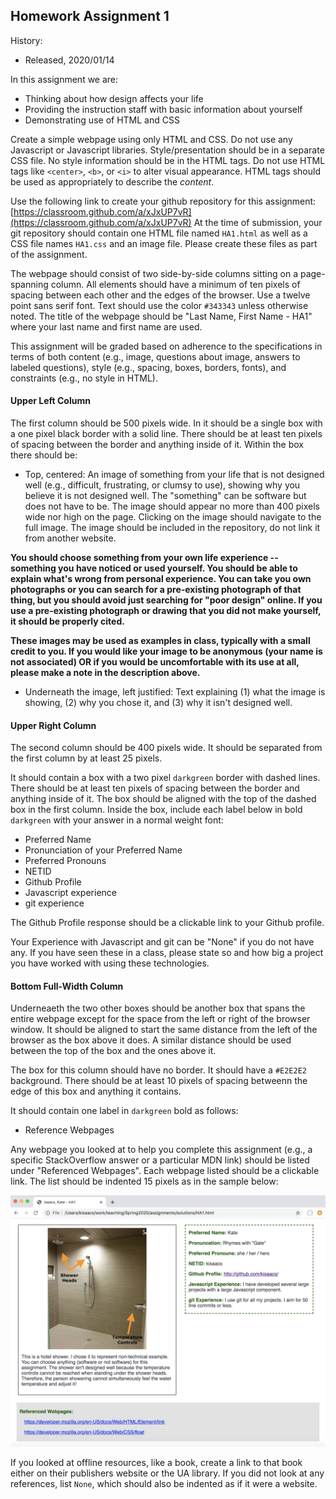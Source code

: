 ## Homework Assignment 1

History:

- Released, 2020/01/14

In this assignment we are:

- Thinking about how design affects your life
- Providing the instruction staff with basic information about yourself
- Demonstrating use of HTML and CSS

Create a simple webpage using only HTML and CSS. Do not use any Javascript or
Javascript libraries. Style/presentation should be in a separate CSS file. No
style information should be in the HTML tags. Do not use HTML tags like
`<center>`, `<b>`, or `<i>` to alter visual appearance. HTML tags should be
used as appropriately to describe the *content*.

Use the following link to create your github repository for this assignment:
[https://classroom.github.com/a/xJxUP7vR](https://classroom.github.com/a/xJxUP7vR)
At the time of submission, your git repository should contain one HTML file
named `HA1.html` as well as a CSS file names `HA1.css` and an image file.
Please create these files as part of the assignment.

The webpage should consist of two side-by-side columns sitting on a
page-spanning column. All elements should have a minimum of ten pixels of
spacing between each other and the edges of the browser. Use a twelve point
sans serif font. Text should use the color `#343343` unless otherwise noted.
The title of the webpage should be "Last Name, First Name - HA1" where your
last name and first name are used.

This assignment will be graded based on adherence to the specifications in
terms of both content (e.g., image, questions about image, answers to labeled
questions), style (e.g., spacing, boxes, borders, fonts), and constraints
(e.g., no style in HTML).

#### Upper Left Column

The first column should be 500 pixels wide. In it should be a single box with
a one pixel black border with a solid line. There should be at least ten
pixels of spacing between the border and anything inside of it. Within the box
there should be:

- Top, centered: An image of something from your life that is not designed
  well (e.g., difficult, frustrating, or clumsy to use), showing why you
believe it is not designed well. The "something" can be software but does not
have to be. The image should appear no more than 400 pixels wide nor high on
the page.  Clicking on the image should navigate to the full image. The image
should be included in the repository, do not link it from another website.

**You should choose something from your own life experience -- something you
have noticed or used yourself. You should be able to explain what's wrong from
personal experience. You can take you own photographs or you can search for a
pre-existing photograph of that thing, but you should avoid just searching for
"poor design" online. If you use a pre-existing photograph or drawing that you
did not make yourself, it should be properly cited.**

**These images may be used as examples in class, typically with a small credit
to you. If you would like your image to be anonymous (your name is not
associated) OR if you would be uncomfortable with its use at all, please make
a note in the description above.**

- Underneath the image, left justified: Text explaining (1) what the image is
  showing, (2) why you chose it, and (3) why it isn't designed well.

#### Upper Right Column

The second column should be 400 pixels wide. It should be separated from
the first column by at least 25 pixels. 

It should contain a box with a two pixel `darkgreen` border with dashed lines.
There should be at least ten pixels of spacing between the border and anything
inside of it. The box should be aligned with the top of the dashed box in the
first column. Inside the box, include each label below in bold `darkgreen` with
your answer in a normal weight font:

- Preferred Name
- Pronunciation of your Preferred Name
- Preferred Pronouns
- NETID
- Github Profile
- Javascript experience
- git experience

The Github Profile response should be a clickable link to your Github profile.

Your Experience with Javascript and git can be "None" if you do not have any.
If you have seen these in a class, please state so and how big a project you
have worked with using these technologies.

#### Bottom Full-Width Column

Underneaeth the two other boxes should be another box that spans the entire
webpage except for the space from the left or right of the browser window. It
should be aligned to start the same distance from the left of the browser as
the box above it does. A similar distance should be used between the top of
the box and the ones above it.

The box for this column should have no border. It should have a `#E2E2E2`
background. There should be at least 10 pixels of spacing betweenn the edge of
this box and anything it contains. 

It should contain one label in `darkgreen` bold as follows:

- Reference Webpages

Any webpage you looked at to help you complete this assignment (e.g., a
specific StackOverflow answer or a particular MDN link) should be listed under
"Referenced Webpages". Each webpage listed should be a clickable link. The
list should be indented 15 pixels as in the sample below:

![](images/HA1.png)

If you looked at offline resources, like a book, create a link to that book
either on their publishers website or the UA library.  If you did not look at
any references, list `None`, which should also be indented as if it were a
website. 

